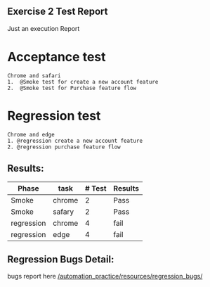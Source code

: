 ## Exercise 2 Test Report
Just an execution Report

# Acceptance test
```
Chrome and safari 
1.  @Smoke test for create a new account feature  
2.  @Smoke test for Purchase feature flow  
````

# Regression test

```
Chrome and edge
1. @regression create a new account feature
2. @regression purchase feature flow
````
## Results:

|**Phase** | **task**  | **# Test**  | **Results**  |
|---       | ---         |---         |---         |
|  Smoke   |  chrome     | 2 | Pass|
|  Smoke   |  safary     | 2 | Pass|
|  regression   |  chrome     | 4 | fail|
|  regression   |  edge     | 4 | fail|

## Regression Bugs Detail:
bugs report here
[/automation_practice/resources/regression_bugs/](/automation_practice/resources/regression_bugs/)

